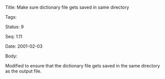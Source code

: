 Title:  Make sure dictionary file gets saved in same directory

Tags:   

Status: 9

Seq:    1.11

Date:   2001-02-03

Body:

Modified to ensure that the dictionary file gets saved in the same directory as the output file.
